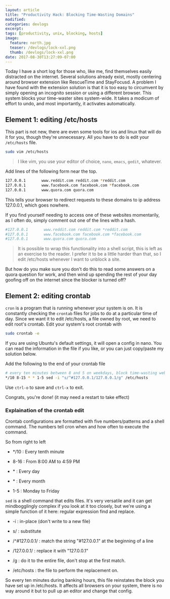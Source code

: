 ```yaml
---
layout: article
title: "Productivity Hack: Blocking Time-Wasting Domains"
modified:
categories: devlogs
excerpt:
tags: [productivity, unix, blocking, hosts]
image:
  feature: north.jpg
  teaser: /devlogs/lock-xxl.png
  thumb: /devlogs/lock-xxl.png
date: 2017-08-30T13:27:09-07:00
---
```



Today I have a short log for those who, like me, find themselves easily distracted on the internet. Several solutions already exist, mostly centering around browser extension like RescueTime and StayFocusd. A problem I have found with the extension solution is that it is too easy to circumvent by simply opening an incognito session or using a different browser. This system blocks your time-waster sites system-wide. It takes a modicum of effort to undo, and most importantly, it activates automatically.  


## Element 1: editing /etc/hosts

This part is not new, there are even some tools for ios and linux that will do it for you, though they're unnecessary. All you have to do is edit your `/etc/hosts` file.

```bash
sudo vim /etc/hosts
```

> I like vim, you use your editor of choice, `nano`, `emacs`, `gedit`, whatever. 

Add lines of the following form near the top. 

```bash
127.0.0.1       www.reddit.com reddit.com *reddit.com
127.0.0.1       www.facebook.com facebook.com *facebook.com
127.0.0.1       www.quora.com quora.com
```

This tells your browser to redirect requests to these domains to ip address 127.0.0.1, which goes nowhere. 

If you find yourself needing to access one of these websites momentarily, as I often do, simply comment out one of the lines with a hash. 


```bash
#127.0.0.1       www.reddit.com reddit.com *reddit.com
#127.0.0.1       www.facebook.com facebook.com *facebook.com
#127.0.0.1       www.quora.com quora.com
```

>It is possible to wrap this functionality into a shell script, this is left as an exercise to the reader. I prefer it to be a little harder than that, so I edit /etc/hosts whenever I want to unblock a site. 

But how do you make sure you don't do this to read some answers on a quora question for work, and then wind up spending the rest of your day goofing off on the internet since the blocker is turned off? 


## Element 2: editing crontab

`cron` is a program that is running whenever your system is on. It is constantly checking the `crontab` files for jobs to do at a particular time of day. Since we want it to edit /etc/hosts, a file owned by root, we need to edit root's crontab. Edit your system's root crontab with 

```bash
sudo crontab -e
```

If you are using Ubuntu's default settings, it will open a config in nano. You can read the information in the file if you like, or you can just copy/paste my solution below. 

Add the following to the end of your crontab file

```bash
# every ten minutes between 8 and 5 on weekdays, block time-wasting websites
*/10 8-15 * * 1-5 sed -i "s/^#127.0.0.1/127.0.0.1/g" /etc/hosts
```

Use `ctrl-o` to save and `ctrl-x` to exit. 

Congrats, you're done! (it may need a restart to take effect)

### Explaination of the crontab edit

Crontab configurations are formatted with five numbers/patterns and a shell command. The numbers tell cron when and how often to execute the command. 

So from right to left 

* */10 : Every tenth minute

* 8-16 : From 8:00 AM to 4:59 PM

* \*    : Every day

* \*    : Every month

* 1-5  : Monday to Friday

`sed` is a shell command that edits files. It's very versatile and it can get mindbogglingly complex if you look at it too closely, but we're using a simple function of it here: regular expression find and replace. 

* -i : in-place (don't write to a new file)

* s/ : substitute

* /^#127.0.0.1/ : match the string "#127.0.0.1" at the beginning of a line

* /127.0.0.1/ : replace it with "127.0.0.1"

* /g : do it to the entire file, don't stop at the first match. 

* /etc/hosts : the file to perform the replacement on. 


So every ten minutes during banking hours, this file reinstates the block you have set up in /etc/hosts. It affects all browsers on your system, there is no way around it but to pull up an editor and change that config. 


